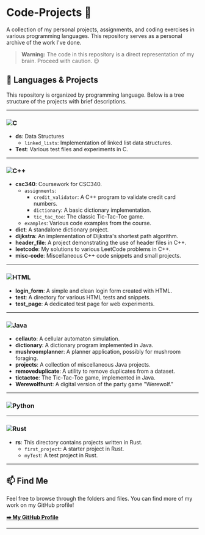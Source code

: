 # Code-Projects 📂

A collection of my personal projects, assignments, and coding exercises in various programming languages. This repository serves as a personal archive of the work I've done.

> **Warning:** The code in this repository is a direct representation of my brain. Proceed with caution. 😉

## 🚀 Languages & Projects

This repository is organized by programming language. Below is a tree structure of the projects with brief descriptions.

---

### ![C](https://img.shields.io/badge/C-00599C?style=for-the-badge&logo=c&logoColor=white)

* **ds**: Data Structures
    * `linked_lists`: Implementation of linked list data structures.
* **Test**: Various test files and experiments in C.

---

### ![C++](https://img.shields.io/badge/C%2B%2B-00599C?style=for-the-badge&logo=c%2B%2B&logoColor=white)

* **csc340**: Coursework for CSC340.
    * `assignments`:
        * `credit_validator`: A C++ program to validate credit card numbers.
        * `dictionary`: A basic dictionary implementation.
        * `tic_tac_toe`: The classic Tic-Tac-Toe game.
    * `examples`: Various code examples from the course.
* **dict**: A standalone dictionary project.
* **dijkstra**: An implementation of Dijkstra's shortest path algorithm.
* **header\_file**: A project demonstrating the use of header files in C++.
* **leetcode**: My solutions to various LeetCode problems in C++.
* **misc-code**: Miscellaneous C++ code snippets and small projects.

---

### ![HTML](https://img.shields.io/badge/HTML5-E34F26?style=for-the-badge&logo=html5&logoColor=white)

* **login\_form**: A simple and clean login form created with HTML.
* **test**: A directory for various HTML tests and snippets.
* **test\_page**: A dedicated test page for web experiments.

---

### ![Java](https://img.shields.io/badge/Java-ED8B00?style=for-the-badge&logo=java&logoColor=white)

* **cellauto**: A cellular automaton simulation.
* **dictionary**: A dictionary program implemented in Java.
* **mushroomplanner**: A planner application, possibly for mushroom foraging.
* **projects**: A collection of miscellaneous Java projects.
* **removeduplicate**: A utility to remove duplicates from a dataset.
* **tictactoe**: The Tic-Tac-Toe game, implemented in Java.
* **Werewolfhunt**: A digital version of the party game "Werewolf."

---

### ![Python](https://img.shields.io/badge/Python-3776AB?style=for-the-badge&logo=python&logoColor=white) 

---

### ![Rust](https://img.shields.io/badge/Rust-000000?style=for-the-badge&logo=rust&logoColor=white)

* **rs**: This directory contains projects written in Rust.
    * `first_project`: A starter project in Rust.
    * `myTest`: A test project in Rust.

---

## 📫 Find Me

Feel free to browse through the folders and files. You can find more of my work on my GitHub profile!

**[➡️ My GitHub Profile](https://github.com/RamanujaMohanty)**

---
